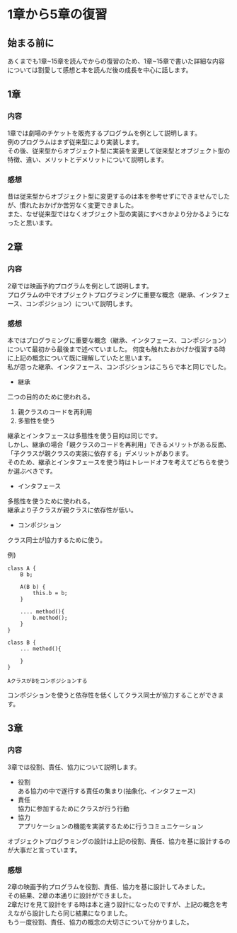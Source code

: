 # 1章から5章の復習

## 始まる前に

あくまでも1章~15章を読んでからの復習のため、1章~15章で書いた詳細な内容については割愛して感想と本を読んだ後の成長を中心に話します。


## 1章

### 内容

1章では劇場のチケットを販売するプログラムを例として説明します。   
例のプログラムはまず従来型により実装します。   
その後、従来型からオブジェクト型に実装を変更して従来型とオブジェクト型の特徴、違い、メリットとデメリットについて説明します。


### 感想

昔は従来型からオブジェクト型に変更するのは本を参考せずにできませんでしたが、慣れたおかげか苦労なく変更できました。  
また、なぜ従来型ではなくオブジェクト型の実装にすべきかより分かるようになったと思います。

## 2章

### 内容

2章では映画予約プログラムを例として説明します。   
プログラムの中でオブジェクトプログラミングに重要な概念（継承、インタフェース、コンポジション）について説明します。

### 感想

本ではプログラミングに重要な概念（継承、インタフェース、コンポジション）について最初から最後まで述べていました。
何度も触れたおかげか復習する時に上記の概念について既に理解していたと思います。   
私が思った継承、インタフェース、コンポジションはこちらで本と同じでした。   

+ 継承

二つの目的のために使われる。
1. 親クラスのコードを再利用
2. 多態性を使う   

継承とインタフェースは多態性を使う目的は同じです。  
しかし、継承の場合「親クラスのコードを再利用」できるメリットがある反面、「子クラスが親クラスの実装に依存する」デメリットがあります。   
そのため、継承とインタフェースを使う時はトレードオフを考えてどちらを使うか選ぶべきです。

+ インタフェース

多態性を使うために使われる。   
継承より子クラスが親クラスに依存性が低い。  

+ コンポジション

クラス同士が協力するために使う。   

例)
```
class A {
    B b;

    A(B b) {
        this.b = b;
    }

    .... method(){
        b.method();
    }
}

class B {
    ... method(){

    }
}

AクラスがBをコンポジションする
```
コンポジションを使うと依存性を低くしてクラス同士が協力することができます。   

## 3章

### 内容

3章では役割、責任、協力について説明します。  
+ 役割  
ある協力の中で遂行する責任の集まり(抽象化、インタフェース)
+ 責任  
協力に参加するためにクラスが行う行動
+ 協力  
アプリケーションの機能を実装するために行うコミュニケーション

オブジェクトプログラミングの設計は上記の役割、責任、協力を基に設計するのが大事だと言っています。   

### 感想

2章の映画予約プログラムを役割、責任、協力を基に設計してみました。  
その結果、2章の本通りに設計ができました。   
2章だけを見て設計をする時は本と違う設計になったのですが、上記の概念を考えながら設計したら同じ結果になりました。   
もう一度役割、責任、協力の概念の大切さについて分かりました。
